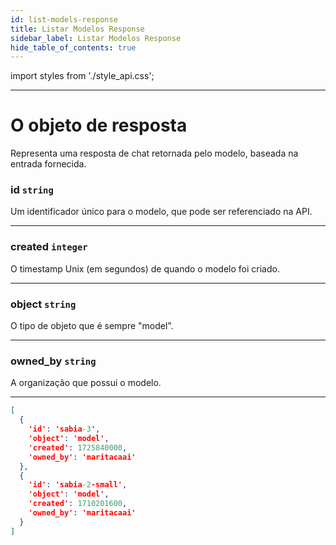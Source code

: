 ```yaml
---
id: list-models-response
title: Listar Modelos Response
sidebar_label: Listar Modelos Response
hide_table_of_contents: true
---
```

import styles from './style_api.css';

---

# O objeto de resposta

Representa uma resposta de chat retornada pelo modelo, baseada na entrada fornecida.

<div style={{ display: 'flex' }}>

<div style={{ flex: 1, paddingRight: '20px' }}>

### id  `string`

Um identificador único para o modelo, que pode ser referenciado na API.

---

### created  `integer`
O timestamp Unix (em segundos) de quando o modelo foi criado.

---

### object  `string`

O tipo de objeto que é sempre "model".

---

### owned_by  `string`

A organização que possui o modelo.

---
</div>

<div class="container-direita" style={{  maxWidth: '40rem', overflowY: 'auto',   padding: '10px', borderRadius: '5px', whiteSpace: 'nowrap', position: 'sticky', top: '0' }}>

```json
[
  {
    'id': 'sabia-3', 
    'object': 'model',
    'created': 1725840000,
    'owned_by': 'maritacaai'
  }, 
  {
    'id': 'sabia-2-small', 
    'object': 'model', 
    'created': 1710201600, 
    'owned_by': 'maritacaai'
  }
]


```
</div></div> 